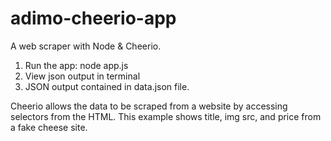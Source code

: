 # adimo-cheerio-app
A web scraper with Node &amp; Cheerio.

1. Run the app: node app.js
2. View json output in terminal
3. JSON output contained in data.json file.

Cheerio allows the data to be scraped from a website by accessing selectors from the HTML. This example shows title, img src, and price from a fake cheese site. 
